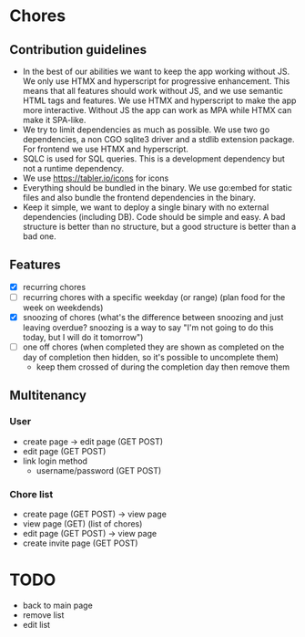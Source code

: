 # Chores

## Contribution guidelines

- In the best of our abilities we want to keep the app working without JS. We only use HTMX and hyperscript for
  progressive enhancement. This means that all features should work without JS, and we use semantic HTML tags
  and features. We use HTMX and hyperscript to make the app more interactive. Without JS the app can work as MPA
  while HTMX can make it SPA-like.
- We try to limit dependencies as much as possible. We use two go dependencies, a non CGO sqlite3 driver and a
  stdlib extension package. For frontend we use HTMX and hyperscript.
- SQLC is used for SQL queries. This is a development dependency but not a runtime dependency.
- We use https://tabler.io/icons for icons
- Everything should be bundled in the binary. We use go:embed for static files and also bundle the frontend
  dependencies in the binary.
- Keep it simple, we want to deploy a single binary with no external dependencies (including DB). Code should be
  simple and easy. A bad structure is better than no structure, but a good structure is better than a bad one.

## Features

- [X] recurring chores
- [ ] recurring chores with a specific weekday (or range) (plan food for the week on weekdends)
- [X] snoozing of chores (what's the difference between snoozing and just leaving overdue? snoozing is a way to say
  "I'm not going to do this today, but I will do it tomorrow")
- [ ] one off chores (when completed they are shown as completed on the day of completion then hidden, so it's possible
  to uncomplete them)
    - keep them crossed of during the completion day then remove them

## Multitenancy

### User

- create page -> edit page (GET POST)
- edit page (GET POST)
- link login method
    - username/password (GET POST)

### Chore list

- create page (GET POST) -> view page
- view page (GET) (list of chores)
- edit page (GET POST) -> view page
- create invite page (GET POST)

# TODO

- back to main page
- remove list
- edit list
